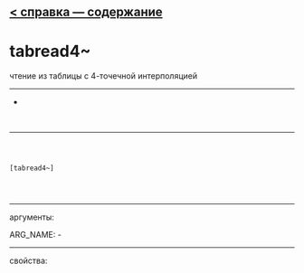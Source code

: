 [< справка — содержание](index.html)
---

# tabread4~


чтение из таблицы с 4-точечной интерполяцией

---

-
<br>


---


```



[tabread4~]


            
```

---
аргументы:

ARG_NAME: -<br>

---
свойства:


